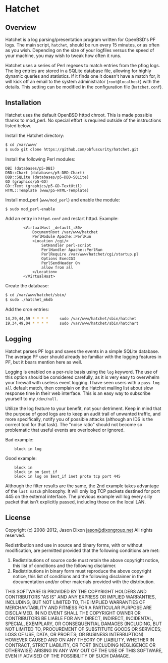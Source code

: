 # Hatchet

## Overview

Hatchet is a log parsing/presentation program written for OpenBSD's PF logs. The main script, `hatchet`, should be run every 15 minutes, or as often as you wish. Depending on the size of your logfiles versus the speed of your machine, you may wish to tweak how often it runs.

Hatchet uses a series of Perl regexes to match entries from the pflog logs. The log entries are stored in a SQLite database file, allowing for highly dynamic queries and statistics. If it finds one it doesn't have a match for, it will kick off an email to the system administrator (`root@localhost`) with the details. This setting can be modified in the configuration file (`hatchet.conf`).

## Installation

Hatchet uses the default OpenBSD httpd chroot. This is made possible thanks to mod_perl. No special effort is required outside of the instructions listed below.

Install the Hatchet directory:

```bash
$ cd /var/www/
$ sudo git clone https://github.com/obfuscurity/hatchet.git
```

Install the following Perl modules:

```
DBI (databases/p5-DBI)
DBD::Chart (databases/p5-DBD-Chart)
DBD::SQLite (databases/p5-DBD-SQLite)
GD (graphics/p5-GD)
GD::Text (graphics/p5-GD-TextUtil)
HTML::Template (www/p5-HTML-Template)
```

Install mod_perl (`www/mod_perl`) and enable the module:

```bash
$ sudo mod_perl-enable
```

Add an entry in `httpd.conf` and restart httpd. Example:

```
        <VirtualHost _default_:80>
            DocumentRoot /var/www/hatchet
            PerlModule Apache::PerlRun
            <Location /cgi/>
                SetHandler perl-script
                PerlHandler Apache::PerlRun
                PerlRequire /var/www/hatchet/cgi/startup.pl
                Options ExecCGI
                PerlSendHeader On
                allow from all
            </Location>
        </VirtualHost>
```

Create the database:

```bash
$ cd /var/www/hatchet/sbin/
$ sudo ./hatchet_mkdb
```

Add the cron entries:

```bash
14,29,44,59 * * * *     sudo /var/www/hatchet/sbin/hatchet
19,34,49,04 * * * *     sudo /var/www/hatchet/sbin/hatchart
```

## Logging

Hatchet parses PF logs and saves the events in a simple SQLite database. The average PF user should already be familiar with the logging features in PF, but it bears mention here as well.

Logging is enabled on a per-rule basis using the `log` keyword. The use of this option should be considered carefully, as it is very easy to overwhelm your firewall with useless event logging. I have seen users with a `pass log all` default match, then complain on the Hatchet mailing list about slow response time in their web interface. This is an easy way to subscribe yourself to my `/dev/null`.

Utilize the log feature to your benefit, not your detriment. Keep in mind that the purpose of good logs are to keep an audit trail of unwanted traffic, and more specifically, notify you of possible attacks (although an IDS is the correct tool for that task). The "noise ratio" should not become so problematic that useful events are overlooked or ignored.

Bad example:

```
    block in log
```

Good example:

```
    block in
    block in on $ext_if
    block in log on $ext_if inet proto tcp port 445
```

Although the filter results are the same, the 2nd example takes advantage of the `last match` philosophy. It will only log TCP packets destined for port 445 on the external interface. The previous example will log every silly packet that isn't explicitly passed, including those on the local LAN.

## License

Copyright (c) 2008-2012, Jason Dixon <jason@dixongroup.net>
All rights reserved.

Redistribution and use in source and binary forms, with or without modification, 
are permitted provided that the following conditions are met:

1. Redistributions of source code must retain the above copyright notice, this
list of conditions and the following disclaimer.
2. Redistributions in binary form must reproduce the above copyright notice, this
list of conditions and the following disclaimer in the documentation and/or other
materials provided with the distribution.

THIS SOFTWARE IS PROVIDED BY THE COPYRIGHT HOLDERS AND CONTRIBUTORS "AS IS" AND
ANY EXPRESS OR IMPLIED WARRANTIES, INCLUDING, BUT NOT LIMITED TO, THE IMPLIED
WARRANTIES OF MERCHANTABILITY AND FITNESS FOR A PARTICULAR PURPOSE ARE
DISCLAIMED.  IN NO EVENT SHALL THE COPYRIGHT OWNER OR CONTRIBUTORS BE LIABLE FOR
ANY DIRECT, INDIRECT, INCIDENTAL, SPECIAL, EXEMPLARY, OR CONSEQUENTIAL DAMAGES
(INCLUDING, BUT NOT LIMITED TO, PROCUREMENT OF SUBSTITUTE GOODS OR SERVICES; LOSS
OF USE, DATA, OR PROFITS; OR BUSINESS INTERRUPTION) HOWEVER CAUSED AND ON ANY
THEORY OF LIABILITY, WHETHER IN CONTRACT, STRICT LIABILITY, OR TORT (INCLUDING
NEGLIGENCE OR OTHERWISE) ARISING IN ANY WAY OUT OF THE USE OF THIS SOFTWARE, EVEN
IF ADVISED OF THE POSSIBILITY OF SUCH DAMAGE.
